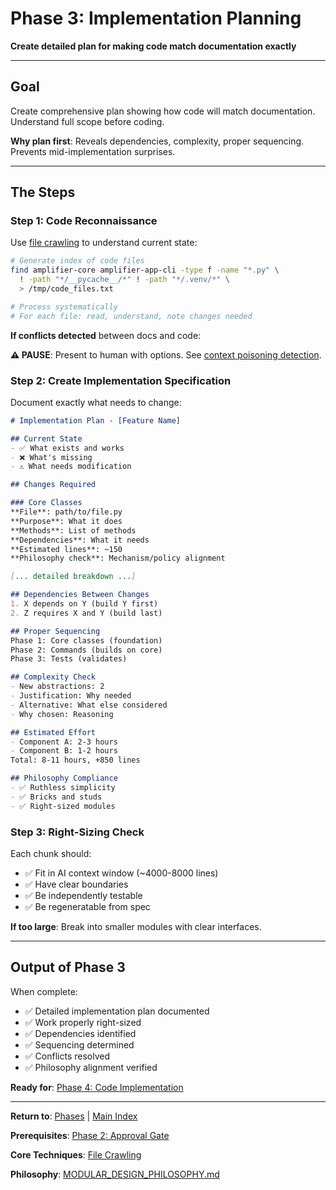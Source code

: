 # Phase 3: Implementation Planning

**Create detailed plan for making code match documentation exactly**

---

## Goal

Create comprehensive plan showing how code will match documentation. Understand full scope before coding.

**Why plan first**: Reveals dependencies, complexity, proper sequencing. Prevents mid-implementation surprises.

---

## The Steps

### Step 1: Code Reconnaissance

Use [file crawling](../core_concepts/file_crawling.md) to understand current state:

```bash
# Generate index of code files
find amplifier-core amplifier-app-cli -type f -name "*.py" \
  ! -path "*/__pycache__/*" ! -path "*/.venv/*" \
  > /tmp/code_files.txt

# Process systematically
# For each file: read, understand, note changes needed
```

**If conflicts detected** between docs and code:

**⚠️ PAUSE**: Present to human with options. See [context poisoning detection](../core_concepts/context_poisoning.md#detection-and-resolution).

### Step 2: Create Implementation Specification

Document exactly what needs to change:

```markdown
# Implementation Plan - [Feature Name]

## Current State
- ✅ What exists and works
- ❌ What's missing
- ⚠️ What needs modification

## Changes Required

### Core Classes
**File**: path/to/file.py
**Purpose**: What it does
**Methods**: List of methods
**Dependencies**: What it needs
**Estimated lines**: ~150
**Philosophy check**: Mechanism/policy alignment

[... detailed breakdown ...]

## Dependencies Between Changes
1. X depends on Y (build Y first)
2. Z requires X and Y (build last)

## Proper Sequencing
Phase 1: Core classes (foundation)
Phase 2: Commands (builds on core)
Phase 3: Tests (validates)

## Complexity Check
- New abstractions: 2
- Justification: Why needed
- Alternative: What else considered
- Why chosen: Reasoning

## Estimated Effort
- Component A: 2-3 hours
- Component B: 1-2 hours
Total: 8-11 hours, +850 lines

## Philosophy Compliance
- ✅ Ruthless simplicity
- ✅ Bricks and studs
- ✅ Right-sized modules
```

### Step 3: Right-Sizing Check

Each chunk should:
- ✅ Fit in AI context window (~4000-8000 lines)
- ✅ Have clear boundaries
- ✅ Be independently testable
- ✅ Be regeneratable from spec

**If too large**: Break into smaller modules with clear interfaces.

---

## Output of Phase 3

When complete:
- ✅ Detailed implementation plan documented
- ✅ Work properly right-sized
- ✅ Dependencies identified
- ✅ Sequencing determined
- ✅ Conflicts resolved
- ✅ Philosophy alignment verified

**Ready for**: [Phase 4: Code Implementation](04_code_implementation.md)

---

**Return to**: [Phases](README.md) | [Main Index](../README.md)

**Prerequisites**: [Phase 2: Approval Gate](02_approval_gate.md)

**Core Techniques**: [File Crawling](../core_concepts/file_crawling.md)

**Philosophy**: [MODULAR_DESIGN_PHILOSOPHY.md](../../ai_context/MODULAR_DESIGN_PHILOSOPHY.md)
